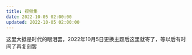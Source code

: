 ```yaml
---
title: 视频集
date: 2022-10-05 02:00:00
updated: 2022-10-05 02:00:00
---
```

这里大抵是时代的眼泪罢，2022年10月5日更换主题后这里就寄了，等以后有时间了再复刻罢